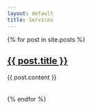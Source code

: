 ```yaml
---
layout: default
title: Services
---
```


  {% for post in site.posts %}
  <article>
    <h2>
      <a href="{{ post.url }}">
        {{ post.title }}
      </a>
    </h2>
    {{ post.content }}
  </article>
  <br><br>
{% endfor %}